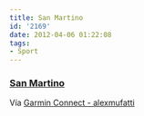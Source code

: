 ```yaml
---
title: San Martino
id: '2169'
date: 2012-04-06 01:22:08
tags:
- Sport
---
```


### [San Martino](http://connect.garmin.com/activity/164994556)

Vía [Garmin Connect - alexmufatti](http://connect.garmin.com/explore?owner=alexmufatti)